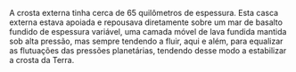 ﻿A crosta externa tinha cerca de 65 quilômetros de espessura. Esta casca externa estava apoiada e repousava diretamente sobre um mar de basalto fundido de espessura variável, uma camada móvel de lava fundida mantida sob alta pressão, mas sempre tendendo a fluir, aqui e além, para equalizar as flutuações das pressões planetárias, tendendo desse modo a estabilizar a crosta da Terra.